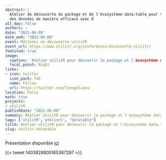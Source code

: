 ```yaml
---
abstract: |
  Atelier de découverte du package et de l'écosystème data.table pour traiter
  des données de manière efficace avec R
all_day: false
authors: ~
date: "2021-06-08"
date_end: "2021-06-08"
event: Matinées de découverte utilitR
event_url: https://www.utilitr.org/conferences/decouverte-utilitr/
featured: true
image:
  caption: 'Atelier utilitR pour découvrir le package et l'écosystème data.table'
  focal_point: Right
links:
- icon: twitter
  icon_pack: fab
  name: Follow
  url: https://twitter.com/linogaliana
location: Paris
math: true
projects:
- utilitR
publishDate: "2021-06-08"
summary: Atelier utilitR pour découvrir le package et l'écosystème data.table
tags: ['utilitR','ateliers', "datatable"]
title: Atelier utilitR pour découvrir le package et l'écosystème data.table
slug: utilitr-datatable
---
```


Présentation disponible [ici](https://www.presentations.utilitr.org/ateliers/datatable.html#1)

{{< tweet 1403828805165367297 >}}


<!-----------
url_code: ""
url_pdf: ""
url_slides: ""
url_video: ""

{{% alert note %}}
Click on the **Slides** button above to view the built-in slides feature.
{{% /alert %}}

Slides can be added in a few ways:

- **Create** slides using Academic's [*Slides*](https://sourcethemes.com/academic/docs/managing-content/#create-slides) feature and link using `slides` parameter in the front matter of the talk file
- **Upload** an existing slide deck to `static/` and link using `url_slides` parameter in the front matter of the talk file
- **Embed** your slides (e.g. Google Slides) or presentation video on this page using [shortcodes](https://sourcethemes.com/academic/docs/writing-markdown-latex/).

Further talk details can easily be added to this page using *Markdown* and $\rm \LaTeX$ math code.
--------------->
